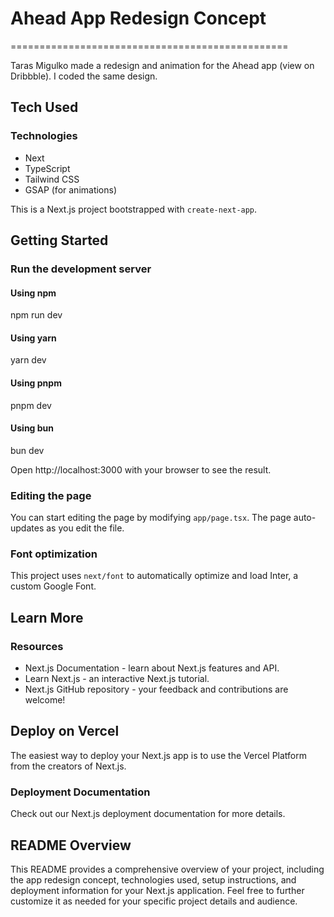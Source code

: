 # **Ahead App Redesign Concept**

\================================================

Taras Migulko made a redesign and animation for the Ahead app (view on Dribbble). I coded the same design. 

## **Tech Used**

### Technologies

*   Next
*   TypeScript
*   Tailwind CSS
*   GSAP (for animations)

This is a Next.js project bootstrapped with `create-next-app`.

## **Getting Started**

### Run the development server

#### Using npm

npm run dev

#### Using yarn

yarn dev

#### Using pnpm

pnpm dev

#### Using bun

bun dev

Open http://localhost:3000 with your browser to see the result.

### Editing the page

You can start editing the page by modifying `app/page.tsx`. The page auto-updates as you edit the file.

  

### Font optimization

This project uses `next/font` to automatically optimize and load Inter, a custom Google Font.

  

## **Learn More**

### Resources

*   Next.js Documentation - learn about Next.js features and API.
*   Learn Next.js - an interactive Next.js tutorial.
*   Next.js GitHub repository - your feedback and contributions are welcome!

## **Deploy on Vercel**

The easiest way to deploy your Next.js app is to use the Vercel Platform from the creators of Next.js.

  

### Deployment Documentation

Check out our Next.js deployment documentation for more details.


  

## **README Overview**

This README provides a comprehensive overview of your project, including the app redesign concept, technologies used, setup instructions, and deployment information for your Next.js application. Feel free to further customize it as needed for your specific project details and audience.
